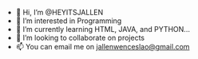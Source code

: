- 👋 Hi, I’m @HEYITSJALLEN
- 👀 I’m interested in Programming
- 🌱 I’m currently learning HTML, JAVA, and PYTHON...
- 💞️ I’m looking to collaborate on projects
- 📫 You can email me on jallenwenceslao@gmail.com

<!---
HEYITSJALLEN/HEYITSJALLEN is a ✨ special ✨ repository because its `README.md` (this file) appears on your GitHub profile.
You can click the Preview link to take a look at your changes.
--->
